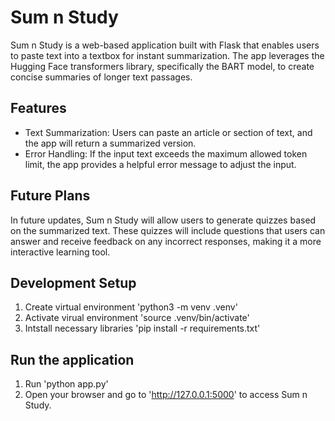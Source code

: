 # Sum n Study

Sum n Study is a web-based application built with Flask that enables users to paste text into a textbox for instant summarization. The app leverages the Hugging Face transformers library, specifically the BART model, to create concise summaries of longer text passages.

## Features
 - Text Summarization: Users can paste an article or section of text, and the app will return a summarized version.
 - Error Handling: If the input text exceeds the maximum allowed token limit, the app provides a helpful error message to adjust the input.

## Future Plans
In future updates, Sum n Study will allow users to generate quizzes based on the summarized text. These quizzes will include questions that users can answer and receive feedback on any incorrect responses, making it a more interactive learning tool.

## Development Setup
1. Create virtual environment 'python3 -m venv .venv'
2. Activate virual environment 'source .venv/bin/activate'
4. Intstall necessary libraries 'pip install -r requirements.txt'

## Run the application
1. Run 'python app.py'
2. Open your browser and go to 'http://127.0.0.1:5000' to access Sum n Study.
